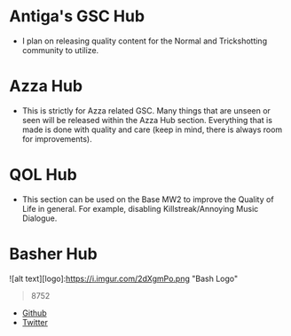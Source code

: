 # Antiga's GSC Hub
  - I plan on releasing quality content for the Normal and Trickshotting community to utilize.
  
# Azza Hub
  - This is strictly for Azza related GSC. Many things that are unseen or seen will be released within the Azza Hub section. Everything that is made is done with quality and care (keep in mind, there is always room for improvements).

# QOL Hub
  - This section can be used on the Base MW2 to improve the Quality of Life in general. For example, disabling Killstreak/Annoying Music Dialogue.

# Basher Hub
  ![alt text][logo]:https://i.imgur.com/2dXgmPo.png "Bash Logo"
  > 8752
  - [Github](https://github.com/projectbash/GFX-Work)
  - [Twitter](https://twitter.com/8752x)